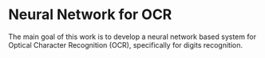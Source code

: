 # Neural Network for OCR
The main goal of this work is to develop a neural network based system for Optical Character Recognition (OCR),
specifically for digits recognition.
